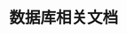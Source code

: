 <!--
 * @Author: wjn
 * @Date: 2020-02-23 11:12:13
 * @LastEditors: wjn
 * @LastEditTime: 2020-02-23 11:12:13
 -->
# 数据库相关文档
